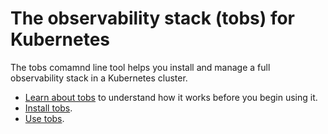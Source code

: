 # The observability stack (tobs) for Kubernetes

The tobs comamnd line tool helps you install and manage a full observability
stack in a Kubernetes cluster.

*   [Learn about tobs][about-tobs] to understand how it works before you begin
    using it.
*   [Install tobs][tobs-install].
*   [Use tobs][tobs-use].


[about-tobs]: promscale/installation/tobs/about-tobs/
[tobs-install]: promscale/installation/tobs/install-tobs/
[tobs-use]: promscale/installation/tobs/using-tobs/